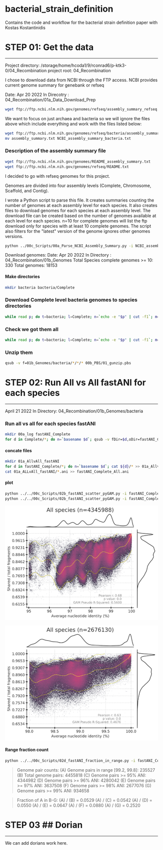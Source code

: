 # bacterial_strain_definition
Contains the code and workflow for the bacterial strain definition paper with Kostas Kostantinidis

# STEP 01: Get the data
---
Project directory: /storage/home/hcoda1/9/rconrad6/p-ktk3-0/04_Recombination
project root: 04_Recombination

I chose to download data from NCBI through the FTP access.
NCBI provides current genome summary for genebank or refseq

Date: Apr 20 2022
In Direcotry : 04_Recombination/01a_Data_Download_Prep

```bash
wget ftp://ftp.ncbi.nlm.nih.gov/genomes/refseq/assembly_summary_refseq.txt
```

We want to focus on just archaea and bacteria so we will ignore the files above which include everything
and work with the files listed below:
```bash
wget ftp://ftp.ncbi.nlm.nih.gov/genomes/refseq/bacteria/assembly_summary.txt
mv assembly_summary.txt NCBI_assembly_summary_bacteria.txt
```

### Description of the assembly summary file

```bash
wget ftp://ftp.ncbi.nlm.nih.gov/genomes/README_assembly_summary.txt
wget ftp://ftp.ncbi.nlm.nih.gov/genomes/refseq/README.txt
```
I decided to go with refseq genomes for this project.

Genomes are divided into four assembly levels (Complete, Chromosome, Scaffold, and Contig).

I wrote a Python script to parse this file.
It creates summaries counting the number of genomes at each assembly level for each species.
It also creates files to download genomes for each species at each assembly level.
The download file can be created based on the number of genomes available at each level for each species.
n=10 for complete genomes will list the ftp download only for species with at least 10 complete genomes.
The script also filters for the "latest" version of the genome ignores other genomes versions.

```bash
python ../00c_Scripts/00a_Parse_NCBI_Assembly_Summary.py -i NCBI_assembly_summary_bacteria.txt -p bacteria -n 10
```

Download genomes:
Date: Apr 20 2022
In Directory : 04_Recombination/01b_Genomes
Total Species complete genomes >= 10: 330
Total genomes: 18153

#### Make directories

```bash
mkdir bacteria bacteria/Complete
```

### Download Complete level bacteria genomes to species directories

```bash
while read p; do t=bacteria; l=Complete; n=`echo -e "$p" | cut -f1`; m=`echo -e "$p" | cut -f2`; if [ ! -d ${t}/${l}/$n ]; then mkdir ${t}/${l}/$n; fi; wget -P ${t}/${l}/$n $m; done < ../01a_Data_Download_Prep/bacteria_Complete_ftps.sh
```

### Check we got them all

```bash
while read p; do t=bacteria; l=Complete; n=`echo -e "$p" | cut -f1`; m=`echo -e "$p" | cut -f2`; x=`echo $m | rev | cut -d/ -f1 | cut -d. -f2- | rev`; if [ ! -s ${t}/${l}/${n}/$x ]; then echo $n $x "NOT COMPLETE DOWNLOADING"; wget -P ${t}/${l}/$n $m; fi; done < ../01a_Data_Download_Prep/bacteria_Complete_ftps.sh
```

### Unzip them

```bash
qsub -v f=01b_Genomes/bacteria/*/*/* 00b_PBS/01_gunzip.pbs
```

# STEP 02: Run All vs All fastANI for each species
---

April 21 2022
In Directory: 04_Recombination/01b_Genomes/bacteria

### Run all vs all for each species fastANI

```bash
mkdir 00a_log fastANI_Complete
for d in Complete/*; do n=`basename $d`; qsub -v fDir=$d,oDir=fastANI_Complete,n=$n ../../00b_PBS/02a_fastANI.pbs; done
```

#### concate files

```bash
mkdir 01a_AllvAll_fastANI
for d in fastANI_Complete/*; do n=`basename $d`; cat ${d}/* >> 01a_AllvAll_fastANI/${n}.ani; echo $d; done
cat 01a_ALLvAll_fastANI/*.ani >> fastANI_Complete_All.ani
```

#### plot
```bash
python ../../00c_Scripts/02b_fastANI_scatter_pyGAM.py -i fastANI_Complete_All.ani -s All_species -o fastANI_Complete_All_95_density_pyGAM.pdf -z True -g True
python ../../00c_Scripts/02b_fastANI_scatter_pyGAM.py -i fastANI_Complete_All.ani -s All_species -o fastANI_Complete_All_98_density_pyGAM.pdf -xmin 98 -t 0.5 -z True -g True
```

![Shared genome fraction vs ANI plot for 330 species constrained at 95% ANI.](/figures/fastANI_Complete_All_95_density_pyGAM.png)

![Shared genome fraction vs ANI plot for 330 species constrained at 98% ANI.](/figures/fastANI_Complete_All_98_density_pyGAM.png)

#### Range fraction count
```bash
python ../../00c_Scripts/02d_fastANI_fraction_in_range.py -i fastANI_Complete_All.ani -xmin 99.2 -xmax 99.8
```

> Genome pair counts:	(A) Genome pairs in range [99.2, 99.8]: 235527
> 	(B) Total genome pairs: 4455818
> 	(C) Genome pairs >= 95% ANI: 4344982
> 	(D) Genome pairs >= 96% ANI: 4280042
> 	(E) Genome pairs >= 97% ANI: 3637508
> 	(F) Genome pairs >= 98% ANI: 2677076
> 	(G) Genome pairs >= 99% ANI: 934658

> Fraction of A in B-G:	(A) / (B) = 0.0529
> 	(A) / (C) = 0.0542
> 	(A) / (D) = 0.0550
> 	(A) / (E) = 0.0647
> 	(A) / (F) = 0.0880
> 	(A) / (G) = 0.2520

# STEP 03 ## Dorian
---

We can add dorians work here.
